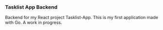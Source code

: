 ### Tasklist App Backend

Backend for my React project Tasklist-App. This is my first application made with Go. A work in progress.

